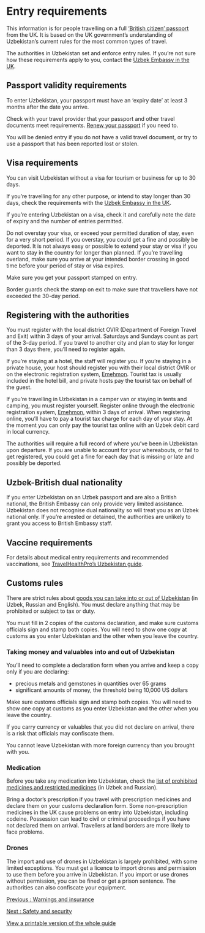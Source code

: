 # Entry requirements

This information is for people travelling on a full [‘British citizen’ passport](https://www.gov.uk/types-of-british-nationality) from the UK. It is based on the UK government’s understanding of Uzbekistan’s current rules for the most common types of travel.

The authorities in Uzbekistan set and enforce entry rules. If you’re not sure how these requirements apply to you, contact the [Uzbek Embassy in the UK](https://www.uzembassy.uk/).

## Passport validity requirements

To enter Uzbekistan, your passport must have an ‘expiry date’ at least 3 months after the date you arrive.

Check with your travel provider that your passport and other travel documents meet requirements. [Renew your passport](https://www.gov.uk/renew-adult-passport/renew) if you need to.

You will be denied entry if you do not have a valid travel document, or try to use a passport that has been reported lost or stolen.

## Visa requirements

You can visit Uzbekistan without a visa for tourism or business for up to 30 days.

If you’re travelling for any other purpose, or intend to stay longer than 30 days, check the requirements with the [Uzbek Embassy in the UK](https://www.uzembassy.uk/).

If you’re entering Uzbekistan on a visa, check it and carefully note the date of expiry and the number of entries permitted.

Do not overstay your visa, or exceed your permitted duration of stay, even for a very short period. If you overstay, you could get a fine and possibly be deported. It is not always easy or possible to extend your stay or visa if you want to stay in the country for longer than planned. If you’re travelling overland, make sure you arrive at your intended border crossing in good time before your period of stay or visa expires.

Make sure you get your passport stamped on entry.

Border guards check the stamp on exit to make sure that travellers have not exceeded the 30-day period.

## Registering with the authorities

You must register with the local district OVIR (Department of Foreign Travel and Exit) within 3 days of your arrival. Saturdays and Sundays count as part of the 3-day period. If you travel to another city and plan to stay for longer than 3 days there, you’ll need to register again.

If you’re staying at a hotel, the staff will register you. If you’re staying in a private house, your host should register you with their local district OVIR or on the electronic registration system, [Emehmon](http://www.emehmon.uz/). Tourist tax is usually included in the hotel bill, and private hosts pay the tourist tax on behalf of the guest.

If you’re travelling in Uzbekistan in a camper van or staying in tents and camping, you must register yourself. Register online through the electronic registration system, [Emehmon](http://www.emehmon.uz/), within 3 days of arrival. When registering online, you’ll have to pay a tourist tax charge for each day of your stay. At the moment you can only pay the tourist tax online with an Uzbek debit card in local currency.

The authorities will require a full record of where you’ve been in Uzbekistan upon departure. If you are unable to account for your whereabouts, or fail to get registered, you could get a fine for each day that is missing or late and possibly be deported.

## Uzbek-British dual nationality

If you enter Uzbekistan on an Uzbek passport and are also a British national, the British Embassy can only provide very limited assistance. Uzbekistan does not recognise dual nationality so will treat you as an Uzbek national only. If you’re arrested or detained, the authorities are unlikely to grant you access to British Embassy staff.

## Vaccine requirements

For details about medical entry requirements and recommended vaccinations, see [TravelHealthPro’s Uzbekistan guide](https://travelhealthpro.org.uk/country/237/uzbekistan#Vaccine_recommendations).

## Customs rules

There are strict rules about [goods you can take into or out of Uzbekistan](https://customs.uz/en/page/%D1%9Ezbekiston-respublikasi-hududiga-kirib-kelayotgan-zhismoniy-shahslar-uchun-bozhhona-qoidalari) (in Uzbek, Russian and English). You must declare anything that may be prohibited or subject to tax or duty.

You must fill in 2 copies of the customs declaration, and make sure customs officials sign and stamp both copies. You will need to show one copy at customs as you enter Uzbekistan and the other when you leave the country.

### Taking money and valuables into and out of Uzbekistan

You’ll need to complete a declaration form when you arrive and keep a copy only if you are declaring:

* precious metals and gemstones in quantities over 65 grams
* significant amounts of money, the threshold being 10,000 US dollars

Make sure customs officials sign and stamp both copies. You will need to show one copy at customs as you enter Uzbekistan and the other when you leave the country.

If you carry currency or valuables that you did not declare on arrival, there is a risk that officials may confiscate them.

You cannot leave Uzbekistan with more foreign currency than you brought with you.

### Medication

Before you take any medication into Uzbekistan, check the [list of prohibited medicines and restricted medicines](https://customs.uz/en/page/ayrim-horizhiy-davlatlarning-zhismoniy-shahslar-uchun-zhoriy-qilingan-bozhhona-qoidalari) (in Uzbek and Russian).

Bring a doctor’s prescription if you travel with prescription medicines and declare them on your customs declaration form. Some non-prescription medicines in the UK cause problems on entry into Uzbekistan, including codeine. Possession can lead to civil or criminal proceedings if you have not declared them on arrival. Travellers at land borders are more likely to face problems.

### Drones

The import and use of drones in Uzbekistan is largely prohibited, with some limited exceptions. You must get a licence to import drones and permission to use them before you arrive in Uzbekistan. If you import or use drones without permission, you can be fined or get a prison sentence. The authorities can also confiscate your equipment.

[Previous
:
Warnings and insurance](/foreign-travel-advice/uzbekistan)

[Next
:
Safety and security](/foreign-travel-advice/uzbekistan/safety-and-security)

[View a printable version of the whole guide](/foreign-travel-advice/uzbekistan/print)